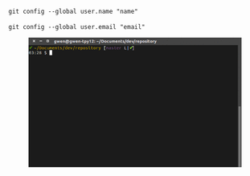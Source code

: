 `git config --global user.name "name"`

`git config --global user.email "email"`

<figure class="toggle-figure">
    <span class="toggle-figure__button"></span>
    <img class="toggle-figure__figure" alt="git config --global user.name [name] &amp;&amp; git config --global user.email [email]" src="img/gif/git-config-user.gif"/>
</figure>
